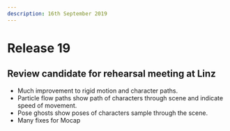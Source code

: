 ```yaml
---
description: 16th September 2019
---
```


# Release 19

## Review candidate for rehearsal meeting at Linz

* Much improvement to rigid motion and character paths.
* Particle flow paths show path of characters through scene and indicate speed of movement.
* Pose ghosts show poses of characters sample through the scene.
* Many fixes for Mocap
